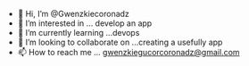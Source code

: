 - 👋 Hi, I’m @Gwenzkiecoronadz
- 👀 I’m interested in ... develop an app
- 🌱 I’m currently learning ...devops
- 💞️ I’m looking to collaborate on ...creating a usefully app
- 📫 How to reach me ...
gwenzkiegucorcoronadz@gmail.com
<!---
Gwenzkiecoronadz/Gwenzkiecoronadz is a ✨ special ✨ repository because its `README.md` (this file) appears on your GitHub profile.
You can click the Preview link to take a look at your changes.
--->
